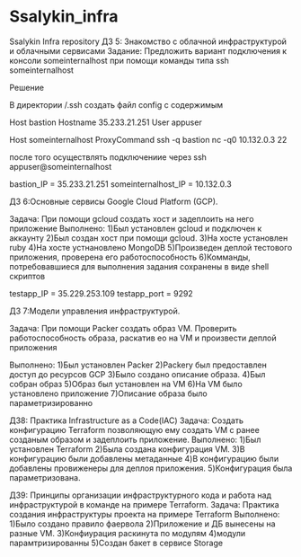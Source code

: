 # Ssalykin_infra
Ssalykin Infra repository
ДЗ 5: Знакомство с облачной инфраструктурой и облачными сервисами
Задание:
Предложить вариант подключения к консоли someinternalhost при помощи команды типа ssh  someinternalhost

Решение

В директории /.ssh создать файл config c содержимым


Host bastion
Hostname 35.233.21.251
User appuser

Host someinternalhost
ProxyCommand ssh -q bastion nc -q0 10.132.0.3 22


после 
того осуществлять подключениие через ssh appuser@someinternalhost




bastion_IP = 35.233.21.251
someinternalhost_IP = 10.132.0.3

ДЗ 6:Основные сервисы Google Cloud Platform (GCP).

Задача: При помощи gcloud создать хост и задеплоить на него приложение
Выполнено:
1)Был установлен gcloud и подключен к аккаунту
2)Был создан хост при помощи gcloud.
3)На хосте установлен ruby
4)На хосте устнановлено MongoDB
5)Произведен деплой тестового приложения, проверена его работоспособность
6)Комманды, потребовавшиеся для выполнения задания сохранены в виде shell скриптов

testapp_IP = 35.229.253.109
testapp_port = 9292


ДЗ 7:Модели управления инфраструктурой.

Задача: При помощи Packer создать образ VM. Проверить работоспособность образа, раскатив ео на VM и произвести деплой приложения

Выполнено:
1)Был установлен Packer
2)Packerу был предоставлен доступ до ресурсов GCP
3)Было создано описание образа.
4)Был собран образ
5)Образ был установлен на VM
6)На VM было установлено приложение
7)Описание образа было параметризированно

ДЗ8:
Практика Infrastructure as a Code(IAC)
Задача: Создать конфигурацию Terraform позволяющую ему создать VM с ранее созданым образом и задеплоить приложение.
Выполнено:
1)Был установлен Terraform
2)Была создана конфигурация VM.
3)В конфигурацию были добавлены метаданные
4)В конфигурацию были добавлены провиженеры для деплоя приложения.
5)Конфигурация была параметризована.

ДЗ9:
Принципы организации инфраструктурного кода и работа над инфраструктурой в команде на примере Terraform.
Задача: Практика создания инфраструктуры проекта на примере Terraform
Выполнено:
1)Было создано правило фаервола
2)Приложение и ДБ вынесены на разные VM.
3)Конфиурация раскинута по модулям
4)модули парамтризированны
5)Создан бакет в сервисе Storage
